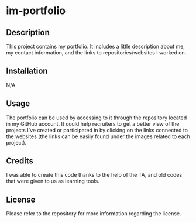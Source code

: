 # im-portfolio
## Description

This project contains my portfolio. It includes a little description about me, my contact information, and the links to repositories/websites I worked on.
 
## Installation

N/A.
 
## Usage

The portfolio can be used by accessing to it through the repository located in my GitHub account. It could help recruiters to get a better view of the projects I’ve created or participated in by clicking on the links connected to the websites (the links can be easily found under the images related to each project).
 
## Credits

I was able to create this code thanks to the help of the TA, and old codes that were given to us as learning tools.
 
## License

Please refer to the repository for more information regarding the license.